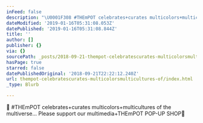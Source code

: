 ```yaml
---
inFeed: false
description: "\U0001F308 #THEmPOT celebrates+curates multicolors+multicultures of the multiverse... Please support our multimedia+THEmPOT POP-UP SHOP\U0001F308"
dateModified: '2019-01-16T05:31:08.053Z'
datePublished: '2019-01-16T05:31:08.844Z'
title: ''
author: []
publisher: {}
via: {}
sourcePath: _posts/2018-09-21-thempot-celebratescurates-multicolorsmulticultures-of.md
hasPage: true
starred: false
datePublishedOriginal: '2018-09-21T22:22:12.240Z'
url: thempot-celebratescurates-multicolorsmulticultures-of/index.html
_type: Blurb

---
```

🌈 \#THEmPOT celebrates+curates multicolors+multicultures of the multiverse... Please support our multimedia+THEmPOT POP-UP SHOP🌈
